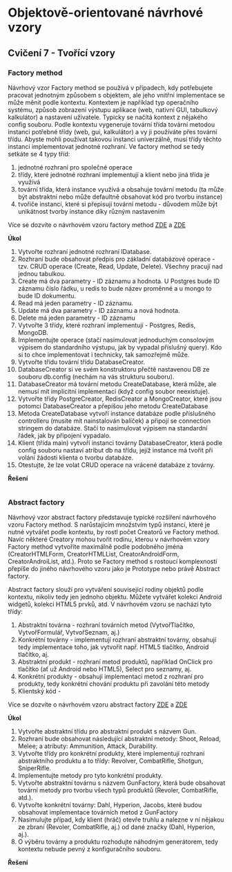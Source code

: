 # Objektově-orientované návrhové vzory

## Cvičení 7 - Tvořící vzory

### Factory method

Návrhový vzor Factory method se používá v případech, kdy potřebujete pracovat jednotným způsobem s objektem, ale jeho vnitřní implementace se může měnit podle kontextu. Kontextem je například typ operačního systému, způsob zobrazení výstupu aplikace (web, nativní GUI, tabulkový kalkulátor) a nastavení uživatele. Typicky se načítá kontext z nějakého config souboru. Podle kontextu vygeneruje tovární třída tovární metodou instanci potřebné třídy (web, gui, kalkulátor) a vy ji používáte přes tovární třídu. Abyste mohli používat takovou instanci univerzálně, musí třídy těchto instanci implementovat jednotné rozhraní. Ve factory method se tedy setkáte se 4 typy tříd:
1. jednotné rozhraní pro společné operace
2. třídy, které jednotné rozhraní implementují a klient nebo jiná třída je využívá
3. tovární třída, která instance využívá a obsahuje tovární metodu (ta může být abstraktní nebo může defaultně obsahovat kód pro tvorbu instance)
4. tvořiče instancí, které si přepisují tovární metodu - důvodem může být unikátnost tvorby instance díky různým nastavením

Více se dozvíte o návrhovém vzoru factory method [ZDE](https://refactoring.guru/design-patterns/factory-method) a [ZDE](https://www.dofactory.com/net/factory-method-design-pattern) 

**Úkol**

1. Vytvořte rozhraní jednotné rozhraní IDatabase.
2. Rozhraní bude obsahovat předpis pro základní databázové operace - tzv. CRUD operace (Create, Read, Update, Delete). Všechny pracují nad jednou tabulkou.
3. Create má dva parametry - ID záznamu a hodnota. U Postgres bude ID záznamu číslo řádku, u redis to bude název proměnné a u mongo to bude ID dokumentu.
4. Read má jeden parametry - ID záznamu.
5. Update má dva parametry - ID záznamu a nová hodnota.
6. Delete má jeden parametry - ID záznamu
7. Vytvořte 3 třídy, které rozhraní implementují - Postgres, Redis, MongoDB.
8. Implementujte operace (stačí nasimulovat jednoduchým consolovým výpisem do standardního výstupu, jak by vypadal příslušný query). Kdo si to chce implementovat i technicky, tak samozřejmě může.
9. Vytvořte třídu tovární třídu DatabaseCreator.
10. DatabaseCreator si ve svém konstruktoru přečtě nastavenou DB ze souboru db.config (nechám na vás strukturu souboru).
11. DatabaseCreator má tovární metodu CreateDatabase, která může, ale nemusí mít implicitní implementaci (když config soubor neexistuje).
12. Vytvořte třídy PostgreCreator, RedisCreator a MongoCreator, které jsou potomci DatabaseCreator a přepíšou jeho metodu CreateDatabase
13. Metoda CreateDatabase vytvoří instance databáze podle příslušného controlleru (musíte mít nainstalován balíček) a připojí se connection stringem do databáze. Stačí to nasimulovat výpisem na standardní řádek, jak by připojení vypadalo.
14. Klient (třída main) vytvoří instanci továrny DatabaseCreator, která podle config souboru nastaví atribut db na třídu, jejíž instance má tvořit při volání žádosti klienta o tvorbu databáze.
15. Otestujte, že lze volat CRUD operace na vrácené databáze z továrny.

**Řešení**

```
```

### Abstract factory

Návrhový vzor abstract factory představuje typické rozšíření návrhového vzoru Factory method. S narůstajícím množstvím typů instancí, které je nutné vytvářet podle kontextu, by rostl počet Creatorů ve Factory method. Navíc některé Creatory mohou tvořit rodinu, kterou v návrhovém vzory Factory method vytvoříte maximálně podle podobného jména (CreatorHTMLForm, CreatorHTMLList, CreatorAndroidForm, CreatorAndroiList, atd.). Proto se Factory method s rostoucí komplexností přepíše do jiného návrhového vzoru jako je Prototype nebo právě Abstract factory.

Abstract factory slouží pro vytváření související rodiny objektů podle kontextu, nikoliv tedy jen jednoho objektu. Můžete vytvářet kolekci Android widgetů, kolekci HTML5 prvků, atd. V návrhovém vzoru se nachází tyto třídy:
1. Abstraktní továrna - rozhraní továrních metod (VytvořTlačítko, VytvořFormulář, VytvořSeznam, aj.)
2. Konkrétní továrny - implementují rozhraní abstraktní továrny, obsahují tedy implementace toho, jak vytvořit např. HTML5 tlačítko, Android tlačítko, aj.
3. Abstraktní produkt - rozhraní metod produktů, například OnClick pro tlačítko (ať už Android nebo HTML5), Select pro seznamy, aj.
4. Konkrétní produkty - obsahují implementaci metod z rozhraní pro produkty, tedy konkrétní chování produktu při zavolání této metody
5. Klientský kód - 

Více se dozvíte o návrhovém vzoru abstract factory [ZDE](https://refactoring.guru/design-patterns/abstract-factory) a [ZDE](https://www.dofactory.com/net/abstract-factory-design-pattern)

**Úkol**

1. Vytvořte abstraktní třídu pro abstraktní produkt s názvem Gun.
2. Rozhraní bude obsahovat následující abstraktní metody: Shoot, Reload, Melee; a atributy: Ammunition, Attack, Durability.
3. Vytvořte třídy pro konkrétní produkty, které implementují rozhraní abstraktního produktu a to třídy: Revolver, CombatRifle, Shotgun, SniperRifle.
4. Implementujte metody pro tyto konkrétní produkty.
5. Vytvořte abstraktní továrnu s názvem GunFactory, která bude obsahovat tovární metody pro tvorbu všech typů produktů (Revoler, CombatRifle, atd.).
6. Vytvořte konkrétní továrny: Dahl, Hyperion, Jacobs, které budou obsahovat implementace továrních metod z GunFactory
7. Nasimulujte případ, kdy klient (hráč) otevře truhlu a nalezne v ní nějakou ze zbraní (Revoler, CombatRifle, aj.) od dané značky (Dahl, Hyperion, aj.).
8. O výběru továrny a produktu rozhodujte náhodným generátorem, tedy kontextu nebude pevný z konfiguračního souboru.

**Řešení**

```
```
